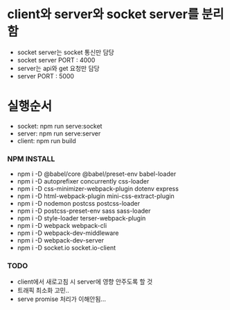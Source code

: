 # client와 server와 socket server를 분리함

- socket server는 socket 통신만 담당
- socket server PORT : 4000
- server는 api와 get 요청만 담당
- server PORT : 5000

# 실행순서

- socket: npm run serve:socket
- server: npm run serve:server
- client: npm run build

### NPM INSTALL

- npm i -D @babel/core @babel/preset-env babel-loader
- npm i -D autoprefixer concurrently css-loader
- npm i -D css-minimizer-webpack-plugin dotenv express
- npm i -D html-webpack-plugin mini-css-extract-plugin
- npm i -D nodemon postcss postcss-loader
- npm i -D postcss-preset-env sass sass-loader
- npm i -D style-loader terser-webpack-plugin
- npm i -D webpack webpack-cli
- npm i -D webpack-dev-middleware
- npm i -D webpack-dev-server
- npm i -D socket.io socket.io-client

### TODO

- client에서 새로고침 시 server에 영향 안주도록 할 것
- 트래픽 최소화 고민..
- serve promise 처리가 이해안됨...
